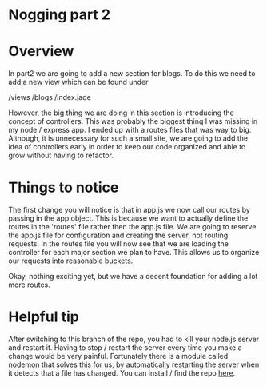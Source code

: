 Nogging part 2
================

Overview
================

In part2 we are going to add a new section for blogs.  To do this we need to add a new view which can be found under

  /views
    /blogs
      /index.jade

However, the big thing we are doing in this section is introducing the concept of controllers.  This was probably the biggest thing I was missing in my node / express app.  I ended up with a routes files that was way to big.  Although, it is unnecessary for such a small site, we are going to add the idea of controllers early in order to keep our code organized and able to grow without having to refactor.  

Things to notice
================

The first change you will notice is that in app.js we now call our routes by passing in the app object.  This is because we want to actually define the routes in the 'routes' file rather then the app.js file.  We are going to reserve the app.js file for configuration and creating the server, not routing requests.  In the routes file you will now see that we are loading the controller for each major section we plan to have.  This allows us to organize our requests into reasonable buckets.

Okay, nothing exciting yet, but we have a decent foundation for adding a lot more routes.

Helpful tip
================

After switching to this branch of the repo, you had to kill your node.js server and restart it.  Having to stop / restart the server every time you make a change would be very painful.  Fortunately there is a module called [nodemon](https://github.com/remy/nodemon/) that solves this for us, by automatically restarting the server when it detects that a file has changed.  You can install / find the repo [here](https://github.com/remy/nodemon/).